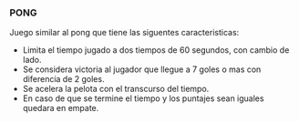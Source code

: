 ### PONG
Juego similar al pong que tiene las siguentes caracteristicas:
- Limita el tiempo jugado a dos tiempos de 60 segundos, con cambio de lado.
- Se considera victoria al jugador que llegue a 7 goles o mas con diferencia de 2 goles.
- Se acelera la pelota con el transcurso del tiempo.
- En caso de que se termine el tiempo y los puntajes sean iguales quedara en empate.
